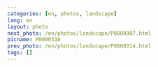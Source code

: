 ```yaml
---
categories: [en, photos, landscape]
lang: en
layout: photo
next_photo: /en/photos/landscape/P0000307.html
picname: P0000310
prev_photo: /en/photos/landscape/P0000314.html
tags: []
---
```

